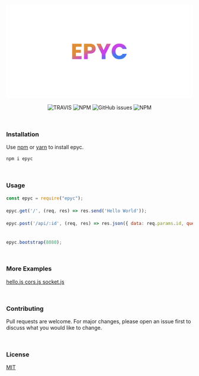 <p align="center">
<a href="https://github.com/erwinkulasic/epyc/">
    <img alt="epyc" src="https://raw.githubusercontent.com/erwinkulasic/epyc/master/assets/epyc-logo.png" width="600px"/>
</a>
</p>
<p align="center">
<img alt="TRAVIS" src="https://img.shields.io/travis/erwinkulasic/epyc?color=df8d34&logo=travis&style=flat-square">
<img alt="NPM" src="https://img.shields.io/npm/dm/epyc?color=df8d34&logo=npm&style=flat-square">
<img alt="GitHub issues" src="https://img.shields.io/github/issues/erwinkulasic/epyc?color=df8d34&logo=github&style=flat-square">
<img alt="NPM" src="https://img.shields.io/npm/l/epyc?color=df8d34&style=flat-square">
</p>

<br/>


### **Installation**

Use [npm](https://www.npmjs.com/) or [yarn](https://classic.yarnpkg.com/en/) to install epyc.

```bash
npm i epyc
```

<br/>

### **Usage**

```javascript
const epyc = require("epyc");

epyc.get('/', (req, res) => res.send('Hello World'));

epyc.post('/api/:id', (req, res) => res.json({ data: req.params.id, query: req.query }));


epyc.bootstrap(8080);

```
<br />

### More Examples

[   hello.js    ](https://github.com/erwinkulasic/epyc/blob/master/examples/hello.js)
[   cors.js     ](https://github.com/erwinkulasic/epyc/blob/master/examples/cors.js)
[   socket.js   ](https://github.com/erwinkulasic/epyc/blob/master/examples/socket.js)

<br/>

### **Contributing**
Pull requests are welcome. For major changes, please open an issue first to discuss what you would like to change.

<br/>

### **License**
[MIT](https://github.com/erwinkulasic/epyc/blob/master/LICENSE)
